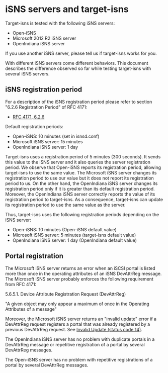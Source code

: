 iSNS servers and target-isns
============================

Target-isns is tested with the following iSNS servers:

* Open-iSNS
* Microsoft 2012 R2 iSNS server
* OpenIndiana iSNS server

If you use another iSNS server, please tell us if target-isns works
for you.

With different iSNS servers come different behaviors. This document
describes the difference observed so far while testing target-isns
with several iSNS servers.

iSNS registration period
------------------------

For a description of the iSNS registration period please refer to
section "6.2.6 Registration Period" of RFC 4171:

* [RFC 4171, 6.2.6](http://tools.ietf.org/html/rfc4171#section-6.2.6)

Default registration periods:

* Open-iSNS: 10 minutes (set in isnsd.conf)
* Microsoft iSNS server: 15 minutes
* OpenIndiana iSNS server: 1 day

Target-isns uses a registration period of 5 minutes (300 seconds). It
sends this value to the iSNS server and it also queries the server
registration period. We observe that Open-iSNS reports its
registration period, allowing target-isns to use the same value. The
Microsoft iSNS server changes its registration period to use our value
but it does not report its registration period to us. On the other
hand, the OpenIndiana iSNS server changes its registration period only
if it is greater than its default registration period. Moreover, the
OpenIndiana iSNS server correctly reports the value of its
registration period to target-isns.  As a consequence, target-isns can
update its registration period to use the same value as the server.

Thus, target-isns uses the following registration periods depending on
the iSNS server:

* Open-iSNS: 10 minutes (Open-iSNS default value)
* Microsoft iSNS server: 5 minutes (target-isns default value)
* OpenIndiana iSNS server: 1 day (OpenIndiana default value)

Portal registration
-------------------

The Microsoft iSNS server returns an error when an iSCSI portal is
listed more than once in the operating attributes of an iSNS
DevAttrReg message. The Microsoft iSNS server probably enforces the
following requirement from RFC 4171:

  5.6.5.1. Device Attribute Registration Request (DevAttrReg)

  "A given object may only appear a maximum of once in the Operating
   Attributes of a message"

Moreover, the Microsoft iSNS server returns an "invalid update" error
if a DevAttrReg request registers a portal that was already registered
by a previous DevAttrReg request.
See [Invalid Update (status code 14)](https://docs.microsoft.com/en-us/previous-versions/windows/hardware/design/dn653564(v=vs.85)#invalid-update-status-code-14).

The OpenIndiana iSNS server has no problem with duplicate portals in a
DevAttrReg message or repetitive registration of a portal by several
DevAttrReg messages.

The Open-iSNS server has no problem with repetitive registrations of a
portal by several DevAttrReg messages.
